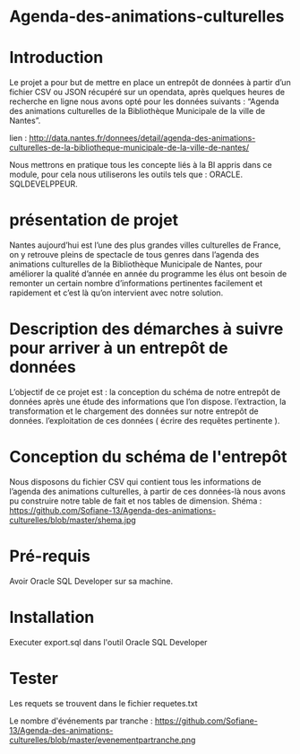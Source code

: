 # Agenda-des-animations-culturelles

# Introduction
Le projet a pour but de mettre en place un entrepôt de données à partir d’un fichier CSV ou JSON récupéré sur un opendata, après quelques heures de recherche en ligne nous avons opté pour les données suivants : “Agenda des animations culturelles de la Bibliothèque Municipale de la ville de Nantes”.

lien : http://data.nantes.fr/donnees/detail/agenda-des-animations-culturelles-de-la-bibliotheque-municipale-de-la-ville-de-nantes/

Nous mettrons en pratique tous les concepte liés à la BI appris dans ce module, pour cela nous utiliserons les outils tels que :
ORACLE.
SQLDEVELPPEUR.

# présentation de projet 
Nantes aujourd’hui est l’une des plus grandes villes culturelles de France, on y retrouve pleins de spectacle de tous genres dans l’agenda des animations culturelles de la Bibliothèque Municipale de Nantes, pour améliorer la qualité d’année en année du programme les élus ont besoin de remonter un certain nombre d’informations pertinentes facilement et rapidement  et c’est là qu’on intervient avec notre solution.

# Description des démarches à suivre pour arriver à un entrepôt de données
L’objectif de ce projet est :
la conception du schéma de notre entrepôt de données après une étude des informations que l’on dispose.
l’extraction, la transformation et le chargement des données sur notre entrepôt de données.
l’exploitation de ces données ( écrire des requêtes pertinente ).

# Conception du schéma de l'entrepôt
Nous disposons du fichier CSV qui contient tous les informations de l’agenda des animations culturelles, à partir de ces données-là nous avons pu construire notre table de fait et nos tables de dimension.
Shéma : https://github.com/Sofiane-13/Agenda-des-animations-culturelles/blob/master/shema.jpg

# Pré-requis
Avoir Oracle SQL Developer sur sa machine.

# Installation
Executer export.sql dans l'outil Oracle SQL Developer

# Tester
Les requets se trouvent dans le fichier requetes.txt

Le nombre d'événements par tranche : https://github.com/Sofiane-13/Agenda-des-animations-culturelles/blob/master/evenementpartranche.png
